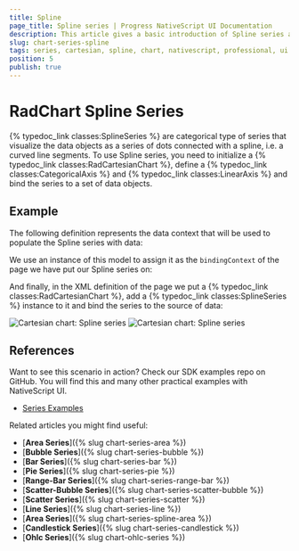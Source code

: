```yaml
---
title: Spline
page_title: Spline series | Progress NativeScript UI Documentation
description: This article gives a basic introduction of Spline series and continues with a sample scenario of how Spline series are used.
slug: chart-series-spline
tags: series, cartesian, spline, chart, nativescript, professional, ui
position: 5
publish: true
---
```


# RadChart Spline Series
{% typedoc_link classes:SplineSeries %} are categorical type of series that visualize the data objects as a series of dots connected with a spline, i.e. a curved line segments. To use Spline series, you need to initialize a {% typedoc_link classes:RadCartesianChart %}, define a {% typedoc_link classes:CategoricalAxis %} and {% typedoc_link classes:LinearAxis %} and bind the series to a set of data objects.

## Example
The following definition represents the data context that will be used to populate the Spline series with data:

<snippet id='categorical-source-ts'/>

We use an instance of this model to assign it as the `bindingContext` of the page we have put our Spline series on:

<snippet id='spline-series-binding-context'/>

And finally, in the XML definition of the page we put a {% typedoc_link classes:RadCartesianChart %}, add a {% typedoc_link classes:SplineSeries %} instance to it and bind the series to the source of data:

<snippet id='spline-series-xml'/>

![Cartesian chart: Spline series](../../../img/ns_ui/spline_series_android.png "Spline series on Android.") ![Cartesian chart: Spline series](../../../img/ns_ui/spline_series_ios.png "Spline series on iOS.")

## References
Want to see this scenario in action?
Check our SDK examples repo on GitHub. You will find this and many other practical examples with NativeScript UI.

* [Series Examples](https://github.com/NativeScript/nativescript-ui-samples/tree/master/chart/app/examples/series)

Related articles you might find useful:

* [**Area Series**]({% slug chart-series-area %})
* [**Bubble Series**]({% slug chart-series-bubble %})
* [**Bar Series**]({% slug chart-series-bar %})
* [**Pie Series**]({% slug chart-series-pie %})
* [**Range-Bar Series**]({% slug chart-series-range-bar %})
* [**Scatter-Bubble Series**]({% slug chart-series-scatter-bubble %})
* [**Scatter Series**]({% slug chart-series-scatter %})
* [**Line Series**]({% slug chart-series-line %})
* [**Area Series**]({% slug chart-series-spline-area %})
* [**Candlestick Series**]({% slug chart-series-candlestick %})
* [**Ohlc Series**]({% slug chart-ohlc-series %})